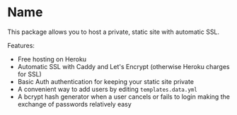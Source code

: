 # Name

This package allows you to host a private, static site with automatic SSL.

Features:
- Free hosting on Heroku
- Automatic SSL with Caddy and Let's Encrypt (otherwise Heroku charges for SSL)
- Basic Auth authentication for keeping your static site private
- A convenient way to add users by editing `templates.data.yml`
- A bcrypt hash generator when a user cancels or fails to login making the exchange of passwords relatively easy